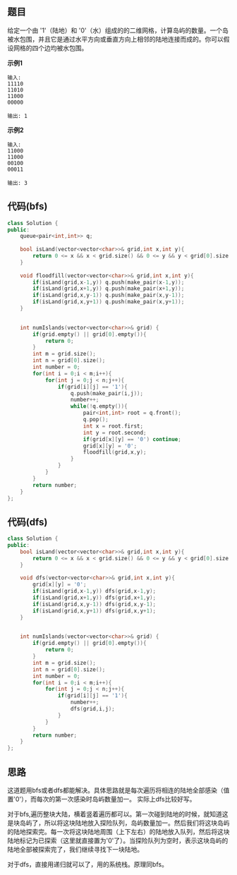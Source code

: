 ## 题目
给定一个由 '1'（陆地）和 '0'（水）组成的的二维网格，计算岛屿的数量。一个岛被水包围，并且它是通过水平方向或垂直方向上相邻的陆地连接而成的。你可以假设网格的四个边均被水包围。

**示例1**
```
输入:
11110
11010
11000
00000

输出: 1
```

**示例2**
```
输入:
11000
11000
00100
00011

输出: 3
```

## 代码(bfs)
```C++
class Solution {
public:
    queue<pair<int,int>> q;
    
    bool isLand(vector<vector<char>>& grid,int x,int y){
        return 0 <= x && x < grid.size() && 0 <= y && y < grid[0].size() && grid[x][y] == '1';
    }
    
    void floodfill(vector<vector<char>>& grid,int x,int y){
        if(isLand(grid,x-1,y)) q.push(make_pair(x-1,y));
        if(isLand(grid,x+1,y)) q.push(make_pair(x+1,y));
        if(isLand(grid,x,y-1)) q.push(make_pair(x,y-1));
        if(isLand(grid,x,y+1)) q.push(make_pair(x,y+1));
    }
    

    int numIslands(vector<vector<char>>& grid) {
        if(grid.empty() || grid[0].empty()){
            return 0;
        }
        int m = grid.size();
        int n = grid[0].size();
        int number = 0;
        for(int i = 0;i < m;i++){
            for(int j = 0;j < n;j++){
                if(grid[i][j] == '1'){
                    q.push(make_pair(i,j));
                    number++;
                    while(!q.empty()){
                        pair<int,int> root = q.front();
                        q.pop();
                        int x = root.first;
                        int y = root.second;
                        if(grid[x][y] == '0') continue;
                        grid[x][y] = '0';
                        floodfill(grid,x,y);
                    }
                }
            }
        }
        return number;
    }
};
```
## 代码(dfs)
```C++
class Solution {
public:    
    bool isLand(vector<vector<char>>& grid,int x,int y){
        return 0 <= x && x < grid.size() && 0 <= y && y < grid[0].size() && grid[x][y] == '1';
    }
    
    void dfs(vector<vector<char>>& grid,int x,int y){
        grid[x][y] = '0';
        if(isLand(grid,x-1,y)) dfs(grid,x-1,y);
        if(isLand(grid,x+1,y)) dfs(grid,x+1,y);
        if(isLand(grid,x,y-1)) dfs(grid,x,y-1);
        if(isLand(grid,x,y+1)) dfs(grid,x,y+1);
    }
    

    int numIslands(vector<vector<char>>& grid) {
        if(grid.empty() || grid[0].empty()){
            return 0;
        }
        int m = grid.size();
        int n = grid[0].size();
        int number = 0;
        for(int i = 0;i < m;i++){
            for(int j = 0;j < n;j++){
                if(grid[i][j] == '1'){
                    number++;
                    dfs(grid,i,j);
                }
            }
        }
        return number;
    }
};
```

## 思路

这道题用bfs或者dfs都能解决。具体思路就是每次遍历将相连的陆地全部感染（值置'0'），而每次的第一次感染时岛屿数量加一。 实际上dfs比较好写。

对于bfs,遍历整块大陆，横着竖着遍历都可以。第一次碰到陆地的时候，就知道这是块岛屿了，所以将这块陆地放入探险队列，岛屿数量加一。然后我们将这块岛屿的陆地探索完。每一次将这块陆地周围（上下左右）的陆地放入队列，然后将这块陆地标记为已探索（这里就直接置为'0'了）。当探险队列为空时，表示这块岛屿的陆地全部被探索完了，我们继续寻找下一块陆地。

对于dfs，直接用递归就可以了，用的系统栈。原理同bfs。
